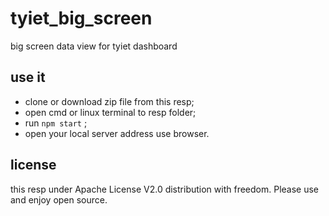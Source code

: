# tyiet_big_screen
big screen data view for tyiet dashboard

## use it

* clone or download zip file from this resp;
* open cmd or linux terminal to resp folder;
* run `npm start` ;
* open your local server address use browser.

## license 

this resp under Apache License V2.0 distribution with freedom. Please use and enjoy open source.